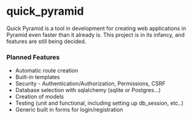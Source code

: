 # quick_pyramid
Quick Pyramid is a tool in development for creating web applications in 
Pyramid even faster than it already is.  This project is in its infancy, 
and features are still being decided.

### Planned Features
- Automatic route creation
- Built-in templates
- Security - Authentication/Authorization, Permissions, CSRF
- Database selection with sqlalchemy (sqlite or Postgres...)
- Creation of models
- Testing (unit and functional, including setting up db_session, etc..)
- Generic built in forms for login/registration
